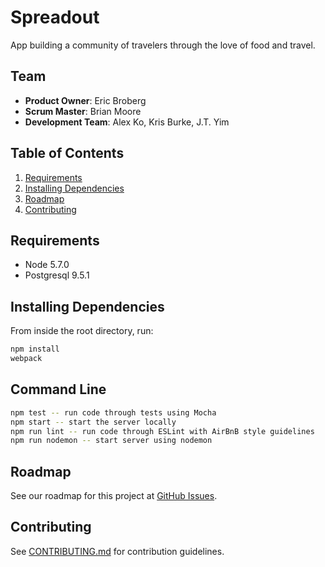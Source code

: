 # Spreadout
App building a community of travelers through the love of food and travel.

## Team

  - __Product Owner__: Eric Broberg
  - __Scrum Master__: Brian Moore
  - __Development Team__: Alex Ko, Kris Burke, J.T. Yim
  
## Table of Contents

  1. [Requirements](#requirements)
  2. [Installing Dependencies](#installing-dependencies)
  3. [Roadmap](#roadmap)
  4. [Contributing](#contributing)

## Requirements

- Node 5.7.0
- Postgresql 9.5.1

## Installing Dependencies

From inside the root directory, run:

```sh
npm install
webpack
```

## Command Line

```sh
npm test -- run code through tests using Mocha
npm start -- start the server locally
npm run lint -- run code through ESLint with AirBnB style guidelines
npm run nodemon -- start server using nodemon
```

## Roadmap

See our roadmap for this project at [GitHub Issues](https://github.com/Block-and-Frame/block-and-frame/issues).

## Contributing

See [CONTRIBUTING.md](CONTRIBUTING.md) for contribution guidelines.
